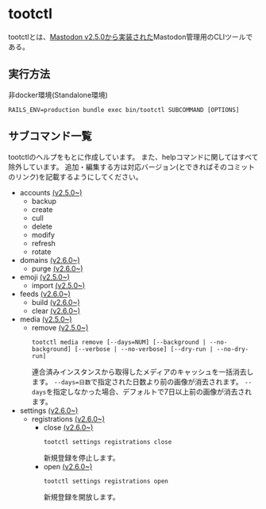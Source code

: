 <!-- TITLE: tootctl -->
<!-- SUBTITLE: tootctl(MastodonのCLIツール) -->

# tootctl
tootctlとは、[Mastodon v2.5.0から実装された](https://github.com/tootsuite/mastodon/commit/793eea29823a44fd4950f87898ecf0ff3b49351d#diff-57c0a6239ec49a6a8c3cff8840996220)Mastodon管理用のCLIツールである。

## 実行方法
非docker環境(Standalone環境)
```
RAILS_ENV=production bundle exec bin/tootctl SUBCOMMAND [OPTIONS]
```

## サブコマンド一覧
tootctlのヘルプをもとに作成しています。
また、helpコマンドに関してはすべて除外しています。
追加・編集する方は対応バージョン(とできればそのコミットのリンク)を記載するようにしてください。

* accounts [(v2.5.0~)](https://github.com/tootsuite/mastodon/commit/cabdbb7f9c1df8007749d07a2e186bb3ad35f62b#diff-8210eb1811886a2c9582cb7d37944ee0)
	* backup
	* create
	* cull
	* delete
	* modify
	* refresh
	* rotate
* domains [(v2.6.0~)](https://github.com/tootsuite/mastodon/commit/6f78500d4f515c65ec66416e2d78bc9ae247f91c#diff-8210eb1811886a2c9582cb7d37944ee0)
	* purge [(v2.6.0~)](https://github.com/tootsuite/mastodon/commit/6f78500d4f515c65ec66416e2d78bc9ae247f91c#diff-8210eb1811886a2c9582cb7d37944ee0)
* emoji [(v2.5.0~)](https://github.com/tootsuite/mastodon/commit/b378b4c5c7e99de2c14e39e2733a745689de8ad1#diff-8210eb1811886a2c9582cb7d37944ee0)
	* import [(v2.5.0~)](https://github.com/tootsuite/mastodon/commit/b378b4c5c7e99de2c14e39e2733a745689de8ad1#diff-8210eb1811886a2c9582cb7d37944ee0)
* feeds [(v2.6.0~)](https://github.com/tootsuite/mastodon/commit/6a3f9b7e53e4cef0b5406676d56e904a02716ee6#diff-8210eb1811886a2c9582cb7d37944ee0)
	* build [(v2.6.0~)](https://github.com/tootsuite/mastodon/commit/6a3f9b7e53e4cef0b5406676d56e904a02716ee6#diff-8210eb1811886a2c9582cb7d37944ee0)
	* clear [(v2.6.0~)](https://github.com/tootsuite/mastodon/commit/6a3f9b7e53e4cef0b5406676d56e904a02716ee6#diff-8210eb1811886a2c9582cb7d37944ee0)
* media [(v2.5.0~)](https://github.com/tootsuite/mastodon/commit/793eea29823a44fd4950f87898ecf0ff3b49351d#diff-8210eb1811886a2c9582cb7d37944ee0)
	* remove [(v2.5.0~)](https://github.com/tootsuite/mastodon/commit/793eea29823a44fd4950f87898ecf0ff3b49351d#diff-8210eb1811886a2c9582cb7d37944ee0)
		```
		tootctl media remove [--days=NUM] [--background | --no-background] [--verbose | --no-verbose] [--dry-run | --no-dry-run]
		```
		連合済みインスタンスから取得したメディアのキャッシュを一括消去します。
		`--days=日数`で指定された日数より前の画像が消去されます。
		`--days`を指定しなかった場合、デフォルトで7日以上前の画像が消去されます。
* settings [(v2.6.0~)](https://github.com/tootsuite/mastodon/commit/186024a058d4b8765a10d87ff3d7f3bdcd2fbb3c#diff-8210eb1811886a2c9582cb7d37944ee0)
	* registrations [(v2.6.0~)](https://github.com/tootsuite/mastodon/commit/186024a058d4b8765a10d87ff3d7f3bdcd2fbb3c#diff-8210eb1811886a2c9582cb7d37944ee0)
		* close  [(v2.6.0~)](https://github.com/tootsuite/mastodon/commit/186024a058d4b8765a10d87ff3d7f3bdcd2fbb3c#diff-8210eb1811886a2c9582cb7d37944ee0)
			```
			tootctl settings registrations close
			```
			新規登録を停止します。
		* open [(v2.6.0~)](https://github.com/tootsuite/mastodon/commit/186024a058d4b8765a10d87ff3d7f3bdcd2fbb3c#diff-8210eb1811886a2c9582cb7d37944ee0)
			```
			tootctl settings registrations open
			```
			新規登録を開放します。